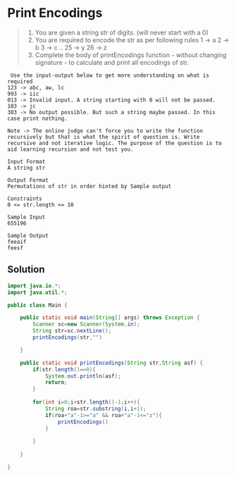 # Print Encodings

> 1. You are given a string str of digits. (will never start with a 0)
> 2. You are required to encode the str as per following rules
    1 -> a
    2 -> b
    3 -> c
    ..
    25 -> y
    26 -> z
> 3. Complete the body of printEncodings function - without changing signature - to calculate and print all encodings of str.
```text
 Use the input-output below to get more understanding on what is required
123 -> abc, aw, lc
993 -> iic
013 -> Invalid input. A string starting with 0 will not be passed.
103 -> jc
303 -> No output possible. But such a string maybe passed. In this case print nothing.

Note -> The online judge can't force you to write the function recursively but that is what the spirit of question is. Write recursive and not iterative logic. The purpose of the question is to aid learning recursion and not test you.

Input Format
A string str

Output Format
Permutations of str in order hinted by Sample output

Constraints
0 <= str.length <= 10

Sample Input
655196

Sample Output
feeaif
feesf
```
## Solution
```java
import java.io.*;
import java.util.*;

public class Main {

    public static void main(String[] args) throws Exception {
        Scanner sc=new Scanner(System.in);
        String str=sc.nextLine();
        printEncodings(str,"")

    }

    public static void printEncodings(String str,String asf) {
        if(str.length()==0){
            System.out.println(asf);
            return;
        }
        
        for(int i=0;i<str.length()-1;i++){
            String roa=str.substring(i,i+1);
            if(roa+"a"-1>="a" && roa+"a"-1<="z"){
                printEncodings()
            }
            
        }
        
    }

}
```